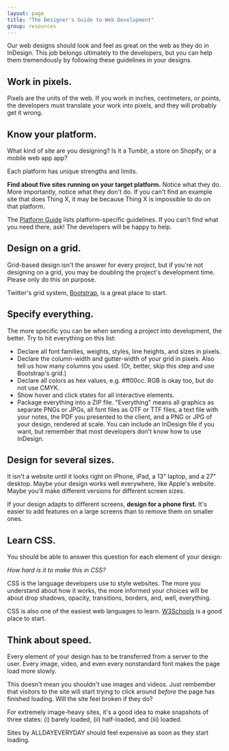 ```yaml
---
layout: page
title: "The Designer's Guide to Web Development"
group: resources
---
```


Our web designs should look and feel as great on the web as they do in InDesign. This job belongs ultimately to the developers, but you can help them tremendously by following these guidelines in your designs.


## Work in pixels.

Pixels are the units of the web. If you work in inches, centimeters, or points, the developers must translate your work into pixels, and they will probably get it wrong.


## Know your platform.

What kind of site are you designing? Is it a Tumblr, a store on Shopify, or a mobile web app app? 

Each platform has unique strengths and limits.

**Find about five sites running on your target platform.** Notice what they do. More importantly, notice what they don't do. If you can't find an example site that does Thing X, it may be because Thing X is impossible to do on that platform.

The [Platform Guide] lists platform-specific guidelines. If you can't find what you need there, ask! The developers will be happy to help.


## Design on a grid.

Grid-based design isn't the answer for every project, but if you're not designing on a grid, you may be doubling the project's development time. Please only do this on purpose.

Twitter's grid system, [Bootstrap][], is a great place to start.


## Specify everything.

The more specific you can be when sending a project into development, the better. Try to hit everything on this list:

- Declare all font families, weights, styles, line heights, and sizes in pixels.
- Declare the column-width and gutter-width of your grid in pixels. Also tell us how many columns you used. (Or, better, skip this step and use Bootstrap's grid.)
- Declare all colors as hex values, e.g. #ff00cc. RGB is okay too, but do not use CMYK.
- Show hover and click states for all interactive elements.
- Package everything into a ZIP file. "Everything" means all graphics as separate PNGs or JPGs, all font files as OTF or TTF files, a text file with your notes, the PDF you presented to the client, and a PNG or JPG of your design, rendered at scale. You can include an InDesign file if you want, but remember that most developers don't know how to use InDesign.


## Design for several sizes.

It isn't a website until it looks right on iPhone, iPad, a 13" laptop, and a 27" desktop. Maybe your design works well everywhere, like Apple's website. Maybe you'll make different versions for different screen sizes.

If your design adapts to different screens, **design for a phone first.** It's easier to add features on a large screens than to remove them on smaller ones.


## Learn CSS.

You should be able to answer this question for each element of your design:

*How hard is it to make this in CSS?*

CSS is the language developers use to style websites. The more you understand about how it works, the more informed your choices will be about drop shadows, opacity, transitions, borders, and, well, everything.

CSS is also one of the easiest web languages to learn. [W3Schools] is a good place to start.



## Think about speed.

Every element of your design has to be transferred from a server to the user. Every image, video, and even every nonstandard font makes the page load more slowly. 

This doesn't mean you shouldn't use images and videos. Just rembember that visitors to the site will start trying to click around *before* the page has finished loading. Will the site feel broken if they do?

For extremely image-heavy sites, it's a good idea to make snapshots of three states: (i) barely loaded, (ii) half-loaded, and (iii) loaded. 

Sites by ALLDAYEVERYDAY should feel expensive as soon as they start loading.


[bootstrap]: http://twitter.github.com/bootstrap
[w3schools]: http://www.w3schools.com/css/
[platform guide]: /resources/platform-guide.html